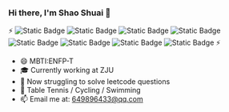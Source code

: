 ### Hi there, I'm Shao Shuai 👋
⚡
![Static Badge](https://img.shields.io/badge/python-8a2be2)
![Static Badge](https://img.shields.io/badge/Javascript-orange)
![Static Badge](https://img.shields.io/badge/Vue-brightgreen)
![Static Badge](https://img.shields.io/badge/Go-information)
![Static Badge](https://img.shields.io/badge/C%2B%2B-yellow)
![Static Badge](https://img.shields.io/badge/%E5%88%92%E6%B0%B4%E7%9A%84%E9%B1%BC-blue)
![Static Badge](https://img.shields.io/badge/%E8%A3%85%E9%A5%AD%E7%9A%84%E6%A1%B6-brown)
![Static Badge](https://img.shields.io/badge/%E7%94%9F%E4%BA%A7%E9%98%9F%E7%9A%84%E9%A9%B4-grey)
⚡

- 😄 MBTI:ENFP-T
- 🎓 Currently working at ZJU
- 🌱 Now struggling to solve leetcode questions
- 🏃 Table Tennis / Cycling / Swimming
-  📫 Email me at: 649896433@qq.com






<!--
**wangshaoshuai-0726/wangshaoshuai-0726** is a ✨ _special_ ✨ repository because its `README.md` (this file) appears on your GitHub profile.
- 👯 I’m looking to collaborate on ...
- 🤔 I’m looking for help with ...
- ⚡ C++ / Python / Go / Vue / Pytorch
- 💬 Ask me about ...🔭
-->
